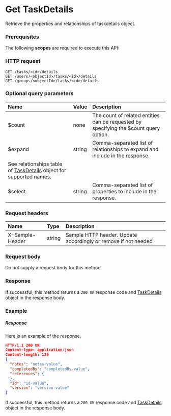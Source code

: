 # Get TaskDetails

Retrieve the properties and relationships of taskdetails object.
### Prerequisites
The following **scopes** are required to execute this API: 
### HTTP request
<!-- { "blockType": "ignored" } -->
```http
GET /tasks/<id>/details
GET /users/<objectId>/tasks/<id>/details
GET /groups/<objectId>/tasks/<id>/details
```
### Optional query parameters
|Name|Value|Description|
|:---------------|:--------|:-------|
|$count|none|The count of related entities can be requested by specifying the $count query option.|
|$expand|string|Comma-separated list of relationships to expand and include in the response. 
See relationships table of [TaskDetails](../resources/taskdetails.md) object for supported names. |
|$select|string|Comma-separated list of properties to include in the response.|

### Request headers
| Name       | Type | Description|
|:-----------|:------|:----------|
| X-Sample-Header  | string  | Sample HTTP header. Update accordingly or remove if not needed|

### Request body
Do not supply a request body for this method.
### Response
If successful, this method returns a `200 OK` response code and [TaskDetails](../resources/taskdetails.md) object in the response body.
### Example
##### Response
Here is an example of the response.
<!-- {
  "blockType": "response",
  "truncated": false,
  "@odata.type": "taskdetails"
} -->
```json
HTTP/1.1 200 OK
Content-type: application/json
Content-length: 139
{
  "notes": "notes-value",
  "completedBy": "completedBy-value",
  "references": {
  },
  "id": "id-value",
  "version": "version-value"
}
```
If successful, this method returns a `200 OK` response code and [TaskDetails](../resources/taskdetails.md) object in the response body.

<!-- uuid: 08b517ca-78dc-4374-8e01-ed9fcf286bb5
2015-10-16 21:11:05 UTC -->
<!-- {
  "type": "#page.annotation",
  "description": "Get TaskDetails",
  "keywords": "",
  "section": "documentation",
  "tocPath": ""
}-->